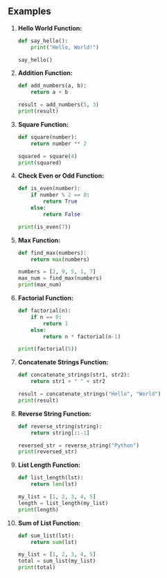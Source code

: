 ## Examples

1. **Hello World Function:**
   ```python
   def say_hello():
       print("Hello, World!")

   say_hello()
   ```

2. **Addition Function:**
   ```python
   def add_numbers(a, b):
       return a + b

   result = add_numbers(5, 3)
   print(result)
   ```

3. **Square Function:**
   ```python
   def square(number):
       return number ** 2

   squared = square(4)
   print(squared)
   ```

4. **Check Even or Odd Function:**
   ```python
   def is_even(number):
       if number % 2 == 0:
           return True
       else:
           return False

   print(is_even(7))
   ```

5. **Max Function:**
   ```python
   def find_max(numbers):
       return max(numbers)

   numbers = [2, 9, 5, 1, 7]
   max_num = find_max(numbers)
   print(max_num)
   ```

6. **Factorial Function:**
   ```python
   def factorial(n):
       if n == 0:
           return 1
       else:
           return n * factorial(n-1)

   print(factorial(5))
   ```

7. **Concatenate Strings Function:**
   ```python
   def concatenate_strings(str1, str2):
       return str1 + " " + str2

   result = concatenate_strings("Hello", "World")
   print(result)
   ```

8. **Reverse String Function:**
   ```python
   def reverse_string(string):
       return string[::-1]

   reversed_str = reverse_string("Python")
   print(reversed_str)
   ```

9. **List Length Function:**
   ```python
   def list_length(lst):
       return len(lst)

   my_list = [1, 2, 3, 4, 5]
   length = list_length(my_list)
   print(length)
   ```

10. **Sum of List Function:**
    ```python
    def sum_list(lst):
        return sum(lst)

    my_list = [1, 2, 3, 4, 5]
    total = sum_list(my_list)
    print(total)
    ```